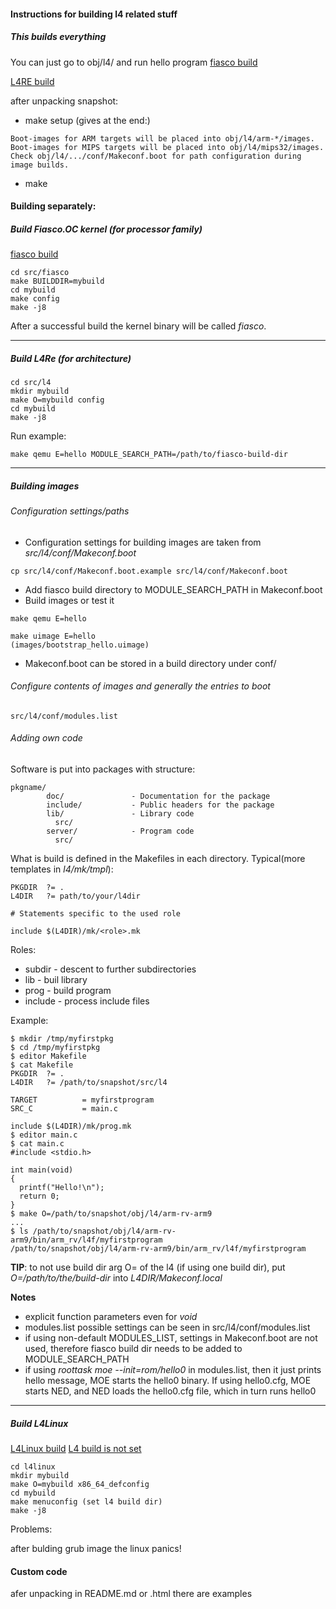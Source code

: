 #### Instructions for building l4 related stuff

##### This builds everything 
You can just go to obj/l4/ and run hello program [fiasco build](http://os.inf.tu-dresden.de/fiasco/build.html)

[L4RE build](https://l4re.org/build.html)

after unpacking snapshot:
* make setup (gives at the end:)
```
Boot-images for ARM targets will be placed into obj/l4/arm-*/images.
Boot-images for MIPS targets will be placed into obj/l4/mips32/images.
Check obj/l4/.../conf/Makeconf.boot for path configuration during image builds.
```
* make


#### Building separately:
##### Build Fiasco.OC kernel (for processor family) 
[fiasco build](http://os.inf.tu-dresden.de/fiasco/build.html)

```
cd src/fiasco
make BUILDDIR=mybuild
cd mybuild
make config
make -j8
```

After a successful build the kernel binary will be called *fiasco*. 

-----

##### Build L4Re (for architecture)
```
cd src/l4
mkdir mybuild
make O=mybuild config
cd mybuild
make -j8
```

Run example:
```
make qemu E=hello MODULE_SEARCH_PATH=/path/to/fiasco-build-dir
```
-----
##### Building images
###### Configuration settings/paths
* Configuration settings for building images are taken from *src/l4/conf/Makeconf.boot* 
```
cp src/l4/conf/Makeconf.boot.example src/l4/conf/Makeconf.boot
```
* Add fiasco build directory to MODULE_SEARCH_PATH in Makeconf.boot
* Build images or test it
```
make qemu E=hello

make uimage E=hello 
(images/bootstrap_hello.uimage)
```
* Makeconf.boot can be stored in a build directory under conf/

###### Configure contents of images and generally the entries to boot
```
src/l4/conf/modules.list
```

###### Adding own code
Software is put into packages with structure:
```
pkgname/
        doc/               - Documentation for the package
        include/           - Public headers for the package
        lib/               - Library code
          src/
        server/            - Program code
          src/
```
What is build is defined in the Makefiles in each directory. Typical(more templates in *l4/mk/tmpl*):
```
PKGDIR  ?= .
L4DIR   ?= path/to/your/l4dir

# Statements specific to the used role

include $(L4DIR)/mk/<role>.mk
```

Roles:
* subdir - descent to further subdirectories
* lib - buil library
* prog - build program
* include  - process include files

Example:
```
$ mkdir /tmp/myfirstpkg
$ cd /tmp/myfirstpkg
$ editor Makefile
$ cat Makefile
PKGDIR  ?= .
L4DIR   ?= /path/to/snapshot/src/l4

TARGET          = myfirstprogram
SRC_C           = main.c

include $(L4DIR)/mk/prog.mk
$ editor main.c
$ cat main.c
#include <stdio.h>

int main(void)
{
  printf("Hello!\n");
  return 0;
}
$ make O=/path/to/snapshot/obj/l4/arm-rv-arm9
...
$ ls /path/to/snapshot/obj/l4/arm-rv-arm9/bin/arm_rv/l4f/myfirstprogram
/path/to/snapshot/obj/l4/arm-rv-arm9/bin/arm_rv/l4f/myfirstprogram
```

**TIP**: to not use build dir arg O= of the l4 (if using one build dir), put *O=/path/to/the/build-dir* into *L4DIR/Makeconf.local*

**Notes**
* explicit function parameters even for *void*
* modules.list possible settings can be seen in src/l4/conf/modules.list
* if using non-default MODULES_LIST, settings in Makeconf.boot are not used, therefore fiasco build dir needs to be added to MODULE_SEARCH_PATH
* if using *roottask moe --init=rom/hello0* in modules.list, then it just prints hello message, MOE starts the hello0 binary. If using hello0.cfg, MOE starts NED, and NED loads the hello0.cfg file, which in turn runs hello0

-----

##### Build L4Linux
[L4Linux build](https://l4linux.org/build.shtml)
[L4 build is not set](http://os.inf.tu-dresden.de/pipermail/l4-hackers/2011/004605.html)
```
cd l4linux
mkdir mybuild
make O=mybuild x86_64_defconfig
cd mybuild
make menuconfig (set l4 build dir)
make -j8
```

Problems:

after bulding grub image the linux panics!

#### Custom code
afer unpacking in README.md or .html there are examples

